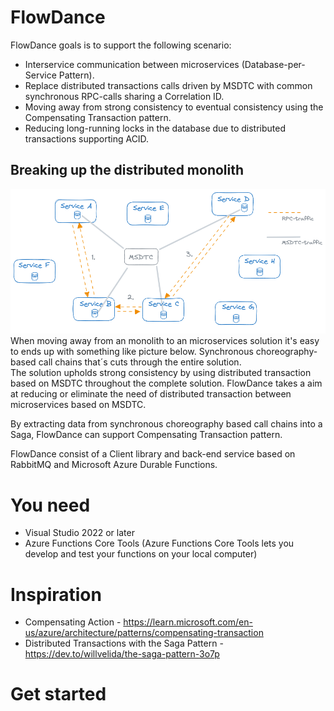 # FlowDance
FlowDance goals is to support the following scenario:
- Interservice communication between microservices (Database-per-Service Pattern).
- Replace distributed transactions calls driven by MSDTC with common synchronous RPC-calls sharing a Correlation ID.
- Moving away from strong consistency to eventual consistency using the Compensating Transaction pattern.
- Reducing long-running locks in the database due to distributed transactions supporting ACID.      

## Breaking up the distributed monolith
![Distributed monolith](Docs/distributed-monolith.png)
When moving away from an monolith to an microservices solution it's easy to ends up with something like picture below. Synchronous choreography-based call chains that´s cuts through the entire solution.  
The solution upholds strong consistency by using distributed transaction based on MSDTC throughout the complete solution.
FlowDance takes a aim at reducing or eliminate the need of distributed transaction between microservices based on MSDTC.



By extracting data from synchronous choreography based call chains into a Saga, FlowDance can support Compensating Transaction pattern.
      

FlowDance consist of a Client library and back-end service based on RabbitMQ and Microsoft Azure Durable Functions.

# You need
* Visual Studio 2022 or later
* Azure Functions Core Tools (Azure Functions Core Tools lets you develop and test your functions on your local computer)
 

# Inspiration
* Compensating Action - https://learn.microsoft.com/en-us/azure/architecture/patterns/compensating-transaction
* Distributed Transactions with the Saga Pattern - https://dev.to/willvelida/the-saga-pattern-3o7p

# Get started
